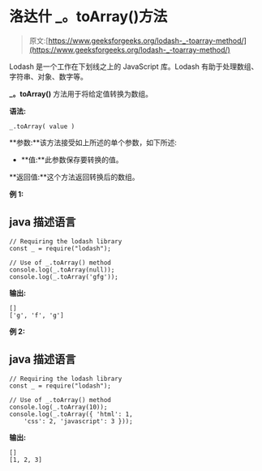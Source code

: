 # 洛达什 _。toArray()方法

> 原文:[https://www.geeksforgeeks.org/lodash-_-toarray-method/](https://www.geeksforgeeks.org/lodash-_-toarray-method/)

Lodash 是一个工作在下划线之上的 JavaScript 库。Lodash 有助于处理数组、字符串、对象、数字等。

**_。toArray()** 方法用于将给定值转换为数组。

**语法:**

```
_.toArray( value )

```

**参数:**该方法接受如上所述的单个参数，如下所述:

*   **值:**此参数保存要转换的值。

**返回值:**这个方法返回转换后的数组。

**例 1:**

## java 描述语言

```
// Requiring the lodash library  
const _ = require("lodash");  

// Use of _.toArray() method 
console.log(_.toArray(null)); 
console.log(_.toArray('gfg'));
```

**输出:**

```
[]
['g', 'f', 'g']

```

**例 2:**

## java 描述语言

```
// Requiring the lodash library  
const _ = require("lodash");  

// Use of _.toArray() method 
console.log(_.toArray(10)); 
console.log(_.toArray({ 'html': 1, 
    'css': 2, 'javascript': 3 }));
```

**输出:**

```
[]
[1, 2, 3]

```
